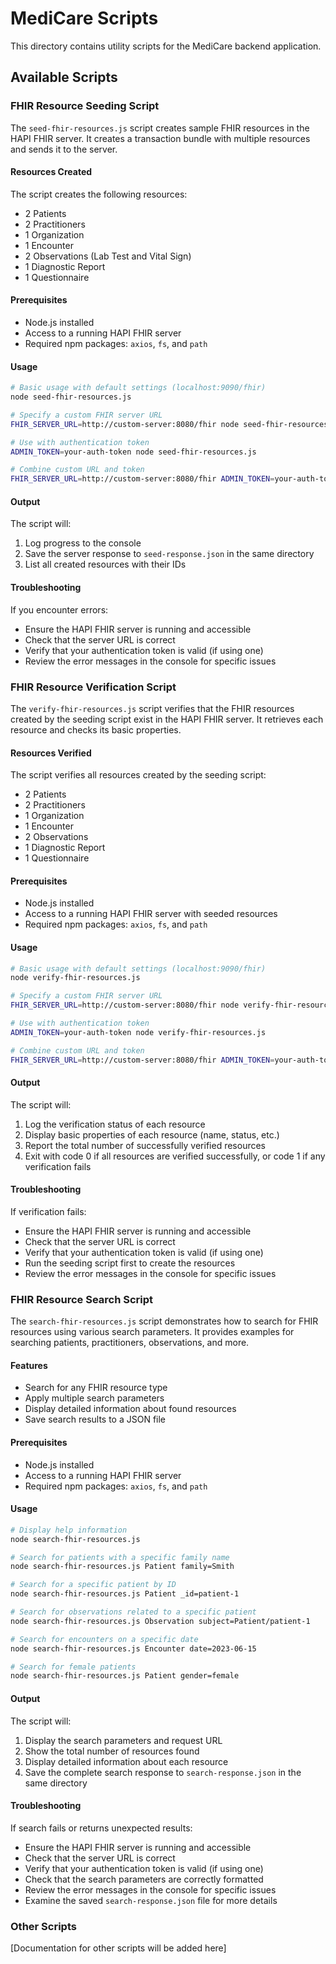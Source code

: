 # MediCare Scripts

This directory contains utility scripts for the MediCare backend application.

## Available Scripts

### FHIR Resource Seeding Script

The `seed-fhir-resources.js` script creates sample FHIR resources in the HAPI FHIR server. It creates a transaction bundle with multiple resources and sends it to the server.

#### Resources Created

The script creates the following resources:
- 2 Patients
- 2 Practitioners
- 1 Organization
- 1 Encounter
- 2 Observations (Lab Test and Vital Sign)
- 1 Diagnostic Report
- 1 Questionnaire

#### Prerequisites

- Node.js installed
- Access to a running HAPI FHIR server
- Required npm packages: `axios`, `fs`, and `path`

#### Usage

```bash
# Basic usage with default settings (localhost:9090/fhir)
node seed-fhir-resources.js

# Specify a custom FHIR server URL
FHIR_SERVER_URL=http://custom-server:8080/fhir node seed-fhir-resources.js

# Use with authentication token
ADMIN_TOKEN=your-auth-token node seed-fhir-resources.js

# Combine custom URL and token
FHIR_SERVER_URL=http://custom-server:8080/fhir ADMIN_TOKEN=your-auth-token node seed-fhir-resources.js
```

#### Output

The script will:
1. Log progress to the console
2. Save the server response to `seed-response.json` in the same directory
3. List all created resources with their IDs

#### Troubleshooting

If you encounter errors:
- Ensure the HAPI FHIR server is running and accessible
- Check that the server URL is correct
- Verify that your authentication token is valid (if using one)
- Review the error messages in the console for specific issues

### FHIR Resource Verification Script

The `verify-fhir-resources.js` script verifies that the FHIR resources created by the seeding script exist in the HAPI FHIR server. It retrieves each resource and checks its basic properties.

#### Resources Verified

The script verifies all resources created by the seeding script:
- 2 Patients
- 2 Practitioners
- 1 Organization
- 1 Encounter
- 2 Observations
- 1 Diagnostic Report
- 1 Questionnaire

#### Prerequisites

- Node.js installed
- Access to a running HAPI FHIR server with seeded resources
- Required npm packages: `axios`, `fs`, and `path`

#### Usage

```bash
# Basic usage with default settings (localhost:9090/fhir)
node verify-fhir-resources.js

# Specify a custom FHIR server URL
FHIR_SERVER_URL=http://custom-server:8080/fhir node verify-fhir-resources.js

# Use with authentication token
ADMIN_TOKEN=your-auth-token node verify-fhir-resources.js

# Combine custom URL and token
FHIR_SERVER_URL=http://custom-server:8080/fhir ADMIN_TOKEN=your-auth-token node verify-fhir-resources.js
```

#### Output

The script will:
1. Log the verification status of each resource
2. Display basic properties of each resource (name, status, etc.)
3. Report the total number of successfully verified resources
4. Exit with code 0 if all resources are verified successfully, or code 1 if any verification fails

#### Troubleshooting

If verification fails:
- Ensure the HAPI FHIR server is running and accessible
- Check that the server URL is correct
- Verify that your authentication token is valid (if using one)
- Run the seeding script first to create the resources
- Review the error messages in the console for specific issues

### FHIR Resource Search Script

The `search-fhir-resources.js` script demonstrates how to search for FHIR resources using various search parameters. It provides examples for searching patients, practitioners, observations, and more.

#### Features

- Search for any FHIR resource type
- Apply multiple search parameters
- Display detailed information about found resources
- Save search results to a JSON file

#### Prerequisites

- Node.js installed
- Access to a running HAPI FHIR server
- Required npm packages: `axios`, `fs`, and `path`

#### Usage

```bash
# Display help information
node search-fhir-resources.js

# Search for patients with a specific family name
node search-fhir-resources.js Patient family=Smith

# Search for a specific patient by ID
node search-fhir-resources.js Patient _id=patient-1

# Search for observations related to a specific patient
node search-fhir-resources.js Observation subject=Patient/patient-1

# Search for encounters on a specific date
node search-fhir-resources.js Encounter date=2023-06-15

# Search for female patients
node search-fhir-resources.js Patient gender=female
```

#### Output

The script will:
1. Display the search parameters and request URL
2. Show the total number of resources found
3. Display detailed information about each resource
4. Save the complete search response to `search-response.json` in the same directory

#### Troubleshooting

If search fails or returns unexpected results:
- Ensure the HAPI FHIR server is running and accessible
- Check that the server URL is correct
- Verify that your authentication token is valid (if using one)
- Check that the search parameters are correctly formatted
- Review the error messages in the console for specific issues
- Examine the saved `search-response.json` file for more details

### Other Scripts

[Documentation for other scripts will be added here] 